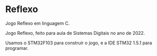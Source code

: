 # Reflexo
Jogo Reflexo em linguagem C.

Jogo Reflexo, feito para aula de Sistemas Digitais no ano de 2022.

Usamos o STM32F103 para construir o jogo, e a IDE STM32 1.5.1 para programar.
